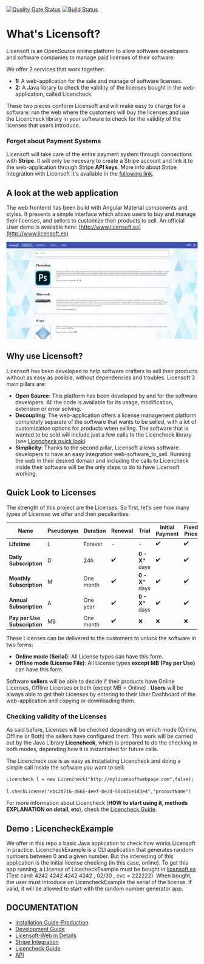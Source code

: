 [![Quality Gate Status](https://sonarcloud.io/api/project_badges/measure?project=codeurjc-students_2019-LicenseManager&metric=alert_status)](https://sonarcloud.io/dashboard?id=codeurjc-students_2019-LicenseManager)
[![Build Status](https://travis-ci.com/codeurjc-students/2019-LicenseManager.svg?branch=master)](https://travis-ci.com/github/codeurjc-students/2019-LicenseManager)


# What's Licensoft?
Licensoft is an OpenSource online platform to allow software developers and software companies to manage paid licenses of their software. 

We offer 2 services that work together:
- **1:** A web-application for the sale and manage of software licenses.
- **2:** A Java library to check the validity of the licenses bought in the web-application, called Licencheck.

These two pieces conform Licensoft and will make easy to charge for a software: run the web where the customers will buy the licenses and use the Licencheck library in your software to check for the validity of the licenses that users introduce.




### Forget about Payment Systems 
Licensoft will take care of the entire payment system through connections with **Stripe**. 
It will only be necesary to create a Stripe account and link it to the web-application through Stripe **API keys**.
More info about Stripe Integration with Licensoft it's available in the [following link](docs/StripeIntegration.md).



## A look at the web application<a name="look-web-application"></a>
The web frontend has been build with Angular Material components and styles. It presents a simple interface which allows users to buy and manage their licenses, and sellers to customize their products to sell.
An official User demo is available here: [http://www.licensoft.es](http://www.licensoft.es)

![Licensoft Front MainPage](docs/images/FrontPage.JPG)


## Why use Licensoft?
Licensoft has been developed to help software crafters to sell their products without as easy as posible, without dependencies and troubles. 
Licensoft 3 main pillars are:
 - **Open Source**: This platform has been developed by and for the software developers. All the code is available for its usage, modification, extension or error solving.
 - **Decoupling**: The web-application offers a license management platform completely separate of the software that wants to be selled, with a lot of customization options for products when selling. 
 The software that is wanted to be sold will include just a few calls to the Licencheck library (see [Licencheck quick look](#check-validity-licenses))
- **Simplicity**: Thanks to the second pillar, Licensoft allows software developers to have an easy integration web-software_to_sell. Running the web in their desired domain and including the calls to Licencheck inside their software will be the only steps to do to have Licensoft working.





## Quick Look to Licenses
The strength of this project are the Licenses. So first, let's see how many types of Licenses we offer and their peculiarities.

| Name | Pseudonym| Duration | Renewal | Trial | Initial Payment | Fixed Price | Online Mode | Offline Mode
| -- | --| --| --| -- | -- | -- | -- | --
| **Lifetime** | L | Forever|-| - | :heavy_check_mark: | :heavy_check_mark: | :heavy_check_mark: | :heavy_check_mark:
| **Daily Subscription** | D | 24h|:heavy_check_mark:|**0 - X*** days | :heavy_check_mark: | :heavy_check_mark:| :heavy_check_mark: | :heavy_check_mark:
| **Monthly Subscription** | M | One month|:heavy_check_mark:|**0 - X*** days |:heavy_check_mark:| :heavy_check_mark:| :heavy_check_mark: | :heavy_check_mark:
| **Annual Subscription** | A | One year|:heavy_check_mark:| **0 - X*** days| :heavy_check_mark:| :heavy_check_mark:| :heavy_check_mark: | :heavy_check_mark:
| **Pay per Use Subscription** | MB | One month |:heavy_check_mark:| :x:| :x: | :x:  | :heavy_check_mark: | :x:

These Licenses can be delivered to the customers to *unlock* the software in two forms:
- **Online mode (Serial)**: All License types can have this form.
- **Offline mode (License File)**: All License types **except MB (Pay per Use)** can have this form.

Software **sellers** will be able to decide if their products have Online Licenses, Offline Licenses or both (except MB = Online) .
**Users** will be always able to get their Licenses by entering to their User Dashboard of the web-application and copying or downloading them.

### Checking validity of the Licenses<a name="check-validity-licenses"></a>
As said before, Licenses will be checked depending on which mode (Online, Offline or Both) the sellers have configured them. This work will be carried out by the Java Library **Licencheck**, which is prepared to do the checking in both modes, depending how it is instantiated for future calls.

The Licencheck use is as easy as instatiating Licencheck and doing a simple call inside the software you want to sell:
```
Licencheck l = new Licencheck("http://mylicensoftwebpage.com",false);

l.checkLicense("ebc2d716-d666-4eef-8e3d-50c435e1d3e4","productName")
```


For more information about Licencheck (**HOW to start using it,  methods EXPLANATION on detail, etc**), check the  [Licencheck Guide](docs/LicencheckGuide.md).




## Demo : LicencheckExample
We offer in this repo a basic Java application to check how works Licensoft in practice. 
LicencheckExample is a CLI application that generates random numbers  between 0 and a given number. But the interesting of this application is the initial license checking (in this case, online). 
To get this app running, a License of LicecheckExample must be bought in [licensoft.es](http://licensoft.es) (Test card: 4242 4242 4242 4242 , 02/30 , cvc = 222222). 
 When bought, the user must introduce on LicencheckExample the serial of the license. If valid, it will be allowed to start with the random number generator app.


## DOCUMENTATION
* [Installation Guide-Production](docs/INSTALLATION_GUIDE.md)
* [Development Guide](docs/DevelopmentGuide.md)
* [Licensoft-Web in Details](docs/LicensoftDetailed.md)
* [Stripe Integration](docs/StripeIntegration.md)
* [Licencheck Guide](docs/LicencheckGuide.md)
* [API](http://licensoft.es/swagger-ui.html)

